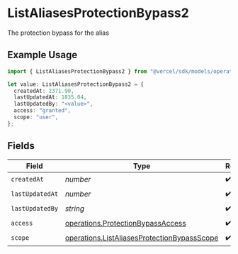 # ListAliasesProtectionBypass2

The protection bypass for the alias

## Example Usage

```typescript
import { ListAliasesProtectionBypass2 } from "@vercel/sdk/models/operations/listaliases.js";

let value: ListAliasesProtectionBypass2 = {
  createdAt: 2371.90,
  lastUpdatedAt: 1835.04,
  lastUpdatedBy: "<value>",
  access: "granted",
  scope: "user",
};
```

## Fields

| Field                                                                                                      | Type                                                                                                       | Required                                                                                                   | Description                                                                                                |
| ---------------------------------------------------------------------------------------------------------- | ---------------------------------------------------------------------------------------------------------- | ---------------------------------------------------------------------------------------------------------- | ---------------------------------------------------------------------------------------------------------- |
| `createdAt`                                                                                                | *number*                                                                                                   | :heavy_check_mark:                                                                                         | N/A                                                                                                        |
| `lastUpdatedAt`                                                                                            | *number*                                                                                                   | :heavy_check_mark:                                                                                         | N/A                                                                                                        |
| `lastUpdatedBy`                                                                                            | *string*                                                                                                   | :heavy_check_mark:                                                                                         | N/A                                                                                                        |
| `access`                                                                                                   | [operations.ProtectionBypassAccess](../../models/operations/protectionbypassaccess.md)                     | :heavy_check_mark:                                                                                         | N/A                                                                                                        |
| `scope`                                                                                                    | [operations.ListAliasesProtectionBypassScope](../../models/operations/listaliasesprotectionbypassscope.md) | :heavy_check_mark:                                                                                         | N/A                                                                                                        |
